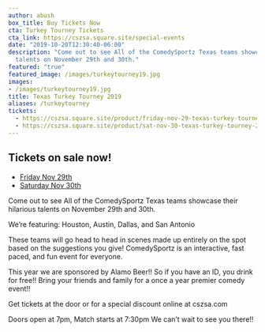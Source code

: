 ```yaml
---
author: abush
box_title: Buy Tickets Now
cta: Turkey Tourney Tickets
cta_link: https://cszsa.square.site/special-events
date: "2019-10-20T12:30:40-06:00"
description: "Come out to see All of the ComedySportz Texas teams showcase their hilarious
  talents on November 29th and 30th."
featured: "true"
featured_image: /images/turkeytourney19.jpg
images:
- /images/turkeytourney19.jpg
title: Texas Turkey Tourney 2019
aliases: /turkeytourney
tickets:
  - https://cszsa.square.site/product/friday-nov-29-texas-turkey-tourney-2019/1
  - https://cszsa.square.site/product/sat-nov-30-texas-turkey-tourney-2019/2
---
```

<h2>Tickets on sale now!</h2>

<div>
  <ul class="actions">
      <li><a href="https://cszsa.square.site/product/friday-nov-29-texas-turkey-tourney-2019/1" class="button special">Friday Nov 29th</a></li>
      <li><a href="https://cszsa.square.site/product/sat-nov-30-texas-turkey-tourney-2019/2" class="button special">Saturday Nov 30th</a></li>
  </ul>
</div>

Come out to see All of the ComedySportz Texas teams showcase their hilarious talents on November 29th and 30th.

We’re featuring:
Houston, Austin, Dallas, and San Antonio

These teams will go head to head in scenes made up entirely on the spot based on the suggestions you give!
ComedySportz is an interactive, fast paced, and fun event for everyone.

This year we are sponsored by Alamo Beer!! So if you have an ID, you drink for free!! Bring your friends and family for a once a year premier comedy event!!

Get tickets at the door or for a special discount online at cszsa.com

Doors open at 7pm, Match starts at 7:30pm
We can’t wait to see you there!!
